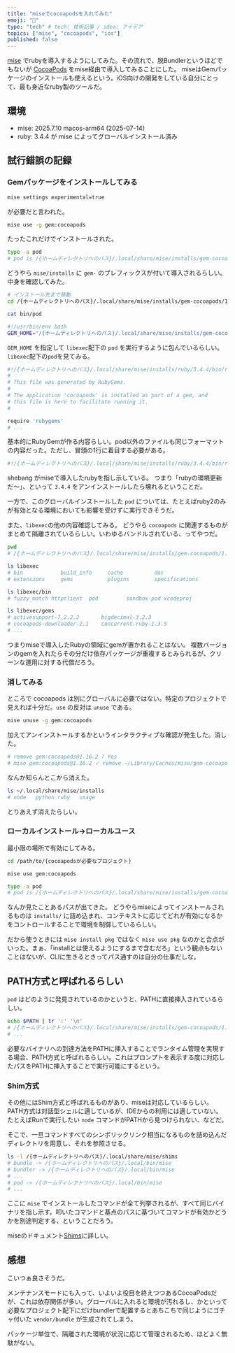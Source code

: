 ```yaml
---
title: "miseでcocoapodsを入れてみた"
emoji: "🚀"
type: "tech" # tech: 技術記事 / idea: アイデア
topics: ["mise", "cocoapods", "ios"]
published: false
---
```


[mise](https://github.com/jdx/mise) でrubyを導入するようにしてみた。その流れで、脱Bundlerというほどでもないが [CocoaPods](https://cocoapods.org/) をmise経由で導入してみることにした。
miseはGemパッケージのインストールも使えるという。iOS向けの開発をしている自分にとって、最も身近なruby製のツールだ。

## 環境

- mise: 2025.7.10 macos-arm64 (2025-07-14)
- ruby: 3.4.4 が mise によってグローバルインストール済み

## 試行錯誤の記録

### Gemパッケージをインストールしてみる

```bash
mise settings experimental=true
```

が必要だと言われた。

```bash
mise use -g gem:cocoapods
```

たったこれだけでインストールされた。

```bash
type -a pod
# pod is /{ホームディレクトリへのパス}/.local/share/mise/installs/gem-cocoapods/1.16.2/bin/pod
```

どうやら `mise/installs` に `gem-` のプレフィックスが付いて導入されるらしい。中身を確認してみた。

```bash
# インストール先まで移動
cd /{ホームディレクトリへのパス}/.local/share/mise/installs/gem-cocoapods/1.16.2

cat bin/pod
```

```bash
#!/usr/bin/env bash
GEM_HOME="/{ホームディレクトリへのパス}/.local/share/mise/installs/gem-cocoapods/1.16.2/libexec" exec /{ホームディレクトリへのパス}/.local/share/mise/installs/gem-cocoapods/1.16.2/libexec/bin/pod "$@"
```
`GEM_HOME` を指定して `libexec`配下の `pod` を実行するように包んでいるらしい。`libexec`配下の`pod`を見てみる。

```bash
#!/{ホームディレクトリへのパス}/.local/share/mise/installs/ruby/3.4.4/bin/ruby
#
# This file was generated by RubyGems.
#
# The application 'cocoapods' is installed as part of a gem, and
# this file is here to facilitate running it.
#

require 'rubygems'
# ...
```

基本的にRubyGemが作る内容らしい。pod以外のファイルも同じフォーマットの内容だった。ただし、冒頭の1行に着目する必要がある。

```bash
#!/{ホームディレクトリへのパス}/.local/share/mise/installs/ruby/3.4.4/bin/ruby
```

shebang がmiseで導入したrubyを指し示している。
つまり「rubyの環境更新だ〜」、といって `3.4.4` をアンインストールしたら壊れるということだ。

一方で、このグローバルインストールした `pod` については、たとえばruby2のみが有効となる環境においても影響を受けずに実行できそうだ。

また、`libexec`の他の内容確認してみる。
どうやら `cocoapods` に関連するものがまとめて隔離されているらしい。いわゆるバンドルされている、ってやつだ。

```bash
pwd
# /{ホームディレクトリへのパス}/.local/share/mise/installs/gem-cocoapods/1.16.2

ls libexec
# bin            build_info     cache          doc
# extensions     gems           plugins        specifications

ls libexec/bin
# fuzzy_match httpclient  pod         sandbox-pod xcodeproj

ls libexec/gems
# activesupport-7.2.2.2       bigdecimal-3.2.3
# cocoapods-downloader-2.1    concurrent-ruby-1.3.5
# ...
```

つまりmiseで導入したRubyの領域にgemが置かれることはない。
複数バージョンのgemを入れたらその分だけ依存パッケージが重複するとみられるが、クリーンな運用に対する代償だろう。

### 消してみる

ところで cocoapods は別にグローバルに必要ではない。特定のプロジェクトで見えれば十分だ。`use` の反対は `unuse` である。

```bash
mise unuse -g gem:cocoapods
```

加えてアンインストールするかというインタラクティブな確認が発生した。消した。

```bash
# remove gem:cocoapods@1.16.2 ? Yes
# mise gem:cocoapods@1.16.2 ✓ remove ~/Library/Caches/mise/gem-cocoapods/1.16.2
```

なんか知らんとこから消えた。

```bash
ls ~/.local/share/mise/installs
# node   python ruby   usage
```

とりあえず消えたらしい。

### ローカルインストール→ローカルユース

最小限の場所で有効にしてみる。

```bash
cd /path/to/{cocoapodsが必要なプロジェクト}

mise use gem:cocoapods

type -a pod
# pod is /{ホームディレクトリへのパス}/.local/share/mise/installs/gem-cocoapods/1.16.2/bin/pod
```

なんか見たことあるパスが出てきた。
どうやらmiseによってインストールされるものは `installs/` に詰め込まれ、コンテキストに応じてどれが有効になるかをコントロールすることで環境を制御しているらしい。

だから使うときには `mise install pkg` ではなく `mise use pkg` なのかと合点がいった。まぁ、「installとは使えるようにするまで含むだろ」という観点もないことはないが、CLIに生きるときってパス通すのは自分の仕事だしな。

## PATH方式と呼ばれるらしい

`pod` はどのように発見されているのかというと、PATHに直接挿入されているらしい。

```bash
echo $PATH | tr ':' '\n'
# /{ホームディレクトリへのパス}/.local/share/mise/installs/gem-cocoapods/1.16.2/bin
# ...
```

必要なバイナリへの到達方法をPATHに挿入することでランタイム管理を実現する場合、PATH方式と呼ばれるらしい。これはプロンプトを表示する度に対応したパスをPATHに挿入することで実行可能にするという。

### Shim方式

その他にはShim方式と呼ばれるものがあり、miseは対応しているらしい。
PATH方式は対話型シェルに適しているが、IDEからの利用には適していない。たとえばRunで実行したい `node` コマンドがPATHから見つけられない、などだ。

そこで、一旦コマンドすべてのシンボリックリンク相当になるものを詰め込んだディレクトリを用意し、それを参照させる。

```bash
ls -l /{ホームディレクトリへのパス}/.local/share/mise/shims
# bundle -> /{ホームディレクトリへのパス}/.local/bin/mise
# bundler -> /{ホームディレクトリへのパス}/.local/bin/mise
# ...
# pod -> /{ホームディレクトリへのパス}/.local/bin/mise
# ...
```

ここに `mise` でインストールしたコマンドが全て列挙されるが、すべて同じバイナリを指し示す。叩いたコマンドと基点のパスに基づいてコマンドが有効かどうかを別途判定する、ということだろう。

miseのドキュメント[Shims](https://mise.jdx.dev/dev-tools/shims.html)に詳しい。

## 感想

こいつぁ良さそうだ。

メンテナンスモードにも入って、いよいよ役目を終えつつあるCocoaPodsだが、これは依存関係が多い。グローバルに入れると環境が汚れるし、かといって必要なプロジェクト配下にだけbundlerで配置するとあちこちで同じようにゴチャ付いた `vendor/bundle` が生成されてしまう。

パッケージ単位で、隔離された環境が状況に応じて管理されるため、ほどよく無駄がない。
